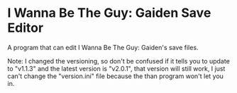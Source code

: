 # I Wanna Be The Guy: Gaiden Save Editor
A program that can edit I Wanna Be The Guy: Gaiden's save files.


Note: I changed the versioning, so don't be confused if it tells you to update to "v1.1.3" and the latest version is "v2.0.1", that version will still work, I just can't change the "version.ini" file because the than program won't let you in.
